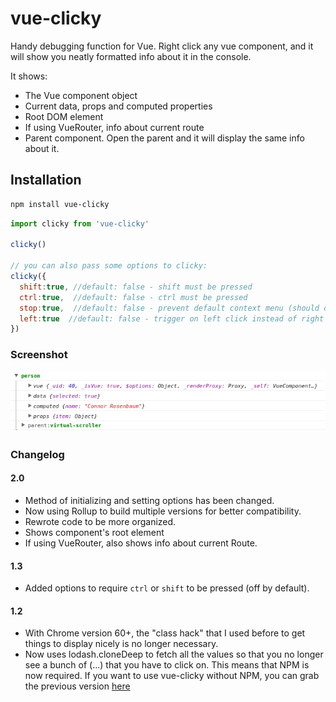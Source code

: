 # vue-clicky
Handy debugging function for Vue. Right click any vue component, and it will show you neatly formatted info about it in the console.

It shows:
* The Vue component object
* Current data, props and computed properties
* Root DOM element
* If using VueRouter, info about current route
* Parent component. Open the parent and it will display the same info about it.

## Installation

```bash
npm install vue-clicky
```

```javascript
import clicky from 'vue-clicky'

clicky()

// you can also pass some options to clicky:
clicky({
  shift:true, //default: false - shift must be pressed
  ctrl:true,  //default: false - ctrl must be pressed
  stop:true,  //default: false - prevent default context menu (should only be used together with shift:true or ctrl:true)
  left:true  //default: false - trigger on left click instead of right click
})
```

### Screenshot
![screenshot](https://github.com/Herteby/vue-clicky/blob/master/screenshot.png)



### Changelog
#### 2.0
* Method of initializing and setting options has been changed.
* Now using Rollup to build multiple versions for better compatibility.
* Rewrote code to be more organized.
* Shows component's root element
* If using VueRouter, also shows info about current Route.
#### 1.3
* Added options to require `ctrl` or `shift` to be pressed (off by default). 
#### 1.2
* With Chrome version 60+, the "class hack" that I used before to get things to display nicely is no longer necessary.
* Now uses lodash.cloneDeep to fetch all the values so that you no longer see a bunch of (...) that you have to click on. This means that NPM is now required. If you want to use vue-clicky without NPM, you can grab the previous version [here](https://github.com/Herteby/vue-clicky/tree/378ad071689e5e9b56cef8c4aeaca8be36b283db)